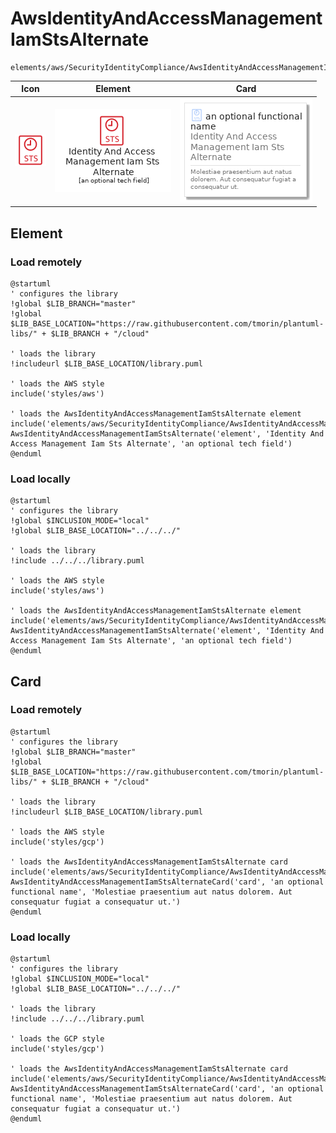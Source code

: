 # AwsIdentityAndAccessManagementIamStsAlternate
```text
elements/aws/SecurityIdentityCompliance/AwsIdentityAndAccessManagementIamStsAlternate
```
| Icon | Element | Card |
| :-: | :-: | --- |
| ![AwsIdentityAndAccessManagementIamStsAlternate icon](../../../icons/aws/SecurityIdentityCompliance/AwsIdentityAndAccessManagementIamStsAlternate.png) | ![AwsIdentityAndAccessManagementIamStsAlternate element](AwsIdentityAndAccessManagementIamStsAlternate.element.png) | ![AwsIdentityAndAccessManagementIamStsAlternate card](AwsIdentityAndAccessManagementIamStsAlternate.card.png) |
## Element
### Load remotely
```plantuml
@startuml
' configures the library
!global $LIB_BRANCH="master"
!global $LIB_BASE_LOCATION="https://raw.githubusercontent.com/tmorin/plantuml-libs/" + $LIB_BRANCH + "/cloud"

' loads the library
!includeurl $LIB_BASE_LOCATION/library.puml

' loads the AWS style
include('styles/aws')

' loads the AwsIdentityAndAccessManagementIamStsAlternate element
include('elements/aws/SecurityIdentityCompliance/AwsIdentityAndAccessManagementIamStsAlternate')
AwsIdentityAndAccessManagementIamStsAlternate('element', 'Identity And Access Management Iam Sts Alternate', 'an optional tech field')
@enduml
```
### Load locally
```plantuml
@startuml
' configures the library
!global $INCLUSION_MODE="local"
!global $LIB_BASE_LOCATION="../../../"

' loads the library
!include ../../../library.puml

' loads the AWS style
include('styles/aws')

' loads the AwsIdentityAndAccessManagementIamStsAlternate element
include('elements/aws/SecurityIdentityCompliance/AwsIdentityAndAccessManagementIamStsAlternate')
AwsIdentityAndAccessManagementIamStsAlternate('element', 'Identity And Access Management Iam Sts Alternate', 'an optional tech field')
@enduml
```
## Card
### Load remotely
```plantuml
@startuml
' configures the library
!global $LIB_BRANCH="master"
!global $LIB_BASE_LOCATION="https://raw.githubusercontent.com/tmorin/plantuml-libs/" + $LIB_BRANCH + "/cloud"

' loads the library
!includeurl $LIB_BASE_LOCATION/library.puml

' loads the AWS style
include('styles/gcp')

' loads the AwsIdentityAndAccessManagementIamStsAlternate card
include('elements/aws/SecurityIdentityCompliance/AwsIdentityAndAccessManagementIamStsAlternate')
AwsIdentityAndAccessManagementIamStsAlternateCard('card', 'an optional functional name', 'Molestiae praesentium aut natus dolorem. Aut consequatur fugiat a consequatur ut.')
@enduml
```
### Load locally
```plantuml
@startuml
' configures the library
!global $INCLUSION_MODE="local"
!global $LIB_BASE_LOCATION="../../../"

' loads the library
!include ../../../library.puml

' loads the GCP style
include('styles/gcp')

' loads the AwsIdentityAndAccessManagementIamStsAlternate card
include('elements/aws/SecurityIdentityCompliance/AwsIdentityAndAccessManagementIamStsAlternate')
AwsIdentityAndAccessManagementIamStsAlternateCard('card', 'an optional functional name', 'Molestiae praesentium aut natus dolorem. Aut consequatur fugiat a consequatur ut.')
@enduml
```
